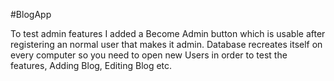 #BlogApp

To test admin features I added a Become Admin button which is usable after registering an normal user that makes it admin.
Database recreates itself on every computer so you need to open new Users in order to test the features, Adding Blog, Editing Blog etc. 
